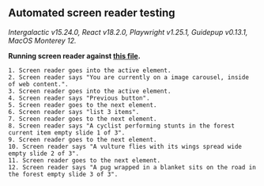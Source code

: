 ## Automated screen reader testing

_Intergalactic v15.24.0, React v18.2.0, Playwright v1.25.1,
Guidepup v0.13.1, MacOS Monterey 12._

**Running screen reader against [this file](https://github.com/semrush/intergalactic/blob/master/website/docs/components/carousel/examples/dots.tsx).**

```
1. Screen reader goes into the active element.
2. Screen reader says "You are currently on a image carousel, inside of web content.".
3. Screen reader goes into the active element.
4. Screen reader says "Previous button".
5. Screen reader goes to the next element.
6. Screen reader says "list 3 items".
7. Screen reader goes to the next element.
8. Screen reader says "A cyclist performing stunts in the forest current item empty slide 1 of 3".
9. Screen reader goes to the next element.
10. Screen reader says "A vulture flies with its wings spread wide empty slide 2 of 3".
11. Screen reader goes to the next element.
12. Screen reader says "A pug wrapped in a blanket sits on the road in the forest empty slide 3 of 3".
```
